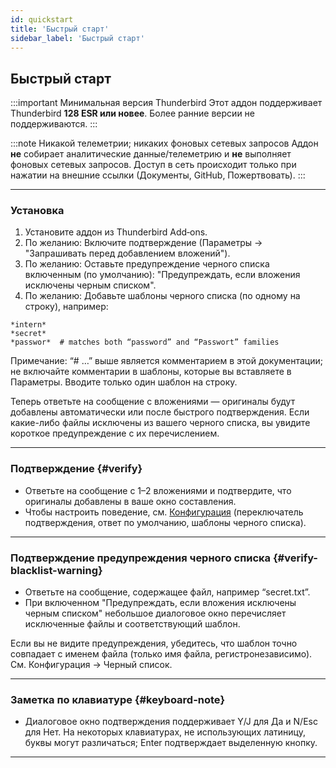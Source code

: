 ```yaml
---
id: quickstart
title: 'Быстрый старт'
sidebar_label: 'Быстрый старт'
---
```


## Быстрый старт

:::important Минимальная версия Thunderbird
Этот аддон поддерживает Thunderbird **128 ESR или новее**. Более ранние версии не поддерживаются.
:::

:::note Никакой телеметрии; никаких фоновых сетевых запросов
Аддон **не** собирает аналитические данные/телеметрию и **не** выполняет фоновых сетевых запросов. Доступ в сеть происходит только при нажатии на внешние ссылки (Документы, GitHub, Пожертвовать).
:::

---

### Установка

1. Установите аддон из Thunderbird Add‑ons.
2. По желанию: Включите подтверждение (Параметры → "Запрашивать перед добавлением вложений").
3. По желанию: Оставьте предупреждение черного списка включенным (по умолчанию): "Предупреждать, если вложения исключены черным списком".
4. По желанию: Добавьте шаблоны черного списка (по одному на строку), например:

```
*intern*
*secret*
*passwor*  # matches both “password” and “Passwort” families
```

Примечание: “# …” выше является комментарием в этой документации; не включайте комментарии в шаблоны, которые вы вставляете в Параметры. Вводите только один шаблон на строку.

Теперь ответьте на сообщение с вложениями — оригиналы будут добавлены автоматически или после быстрого подтверждения. Если какие-либо файлы исключены из вашего черного списка, вы увидите короткое предупреждение с их перечислением.

---

### Подтверждение {#verify}

- Ответьте на сообщение с 1–2 вложениями и подтвердите, что оригиналы добавлены в ваше окно составления.
- Чтобы настроить поведение, см. [Конфигурация](configuration) (переключатель подтверждения, ответ по умолчанию, шаблоны черного списка).

---

### Подтверждение предупреждения черного списка {#verify-blacklist-warning}

- Ответьте на сообщение, содержащее файл, например “secret.txt”.
- При включенном "Предупреждать, если вложения исключены черным списком" небольшое диалоговое окно перечисляет исключенные файлы и соответствующий шаблон.

Если вы не видите предупреждения, убедитесь, что шаблон точно совпадает с именем файла (только имя файла, регистронезависимо). См. Конфигурация → Черный список.

---

### Заметка по клавиатуре {#keyboard-note}

- Диалоговое окно подтверждения поддерживает Y/J для Да и N/Esc для Нет. На некоторых клавиатурах, не использующих латиницу, буквы могут различаться; Enter подтверждает выделенную кнопку.

---
